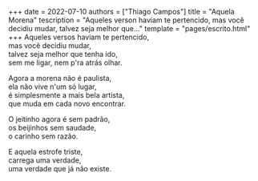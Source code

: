 +++
date = 2022-07-10
authors = ["Thiago Campos"]
title = "Aquela Morena"
tescription = "Aqueles verson haviam te pertencido, mas você decidiu mudar, talvez seja melhor que..."
template = "pages/escrito.html"
+++
Aqueles versos haviam te pertencido, <br>
mas você decidiu mudar, <br>
talvez seja melhor que tenha ido, <br>
sem me ligar, nem p'ra atrás olhar. <br>

Agora a morena não é paulista, <br>
ela não vive n'um só lugar, <br>
é simplesmente a mais bela artista, <br>
que muda em cada novo encontrar. <br>

O jeitinho agora é sem padrão, <br>
os beijinhos sem saudade, <br>
o carinho sem razão. <br>

E aquela estrofe triste, <br>
carrega uma verdade, <br>
uma verdade que já não existe.   
